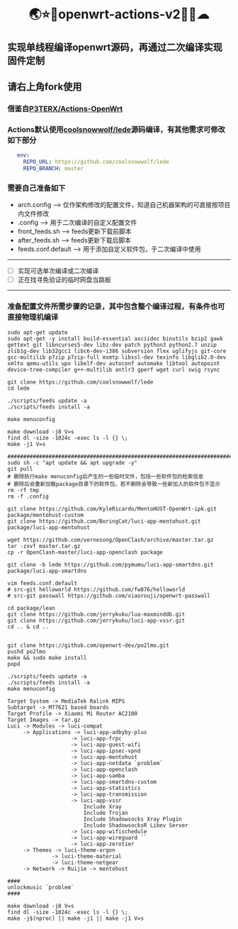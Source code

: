 # <center>🌏⭐🌙openwrt-actions-v2🌈🌠☁</center>
## 实现单线程编译openwrt源码，再通过二次编译实现固件定制
## 请右上角fork使用
### 借鉴自[P3TERX/Actions-OpenWrt](https://github.com/P3TERX/Actions-OpenWrt)
### Actions默认使用[coolsnowwolf/lede](https://github.com/coolsnowwolf/lede)源码编译，有其他需求可修改如下部分
```yml
   env:
     REPO_URL: https://github.com/coolsnowwolf/lede
     REPO_BRANCH: master
```
### 需要自己准备如下
- arch.config --> 仅作架构修改的配置文件，知道自己机器架构的可直接按项目内文件修改
- .config --> 用于二次编译的自定义配置文件
- front_feeds.sh --> feeds更新下载前脚本
- after_feeds.sh --> feeds更新下载后脚本
- feeds.conf.default --> 用于添加自定义软件包，于二次编译中使用
---
- [ ] 实现可选单次编译或二次编译
- [ ] 正在找寻免验证的临时网盘当跳板
---
### 准备配置文件所需步骤的记录，其中包含整个编译过程，有条件也可直接物理机编译
```shell
sudo apt-get update
sudo apt-get -y install build-essential asciidoc binutils bzip2 gawk gettext git libncurses5-dev libz-dev patch python3 python2.7 unzip zlib1g-dev lib32gcc1 libc6-dev-i386 subversion flex uglifyjs git-core gcc-multilib p7zip p7zip-full msmtp libssl-dev texinfo libglib2.0-dev xmlto qemu-utils upx libelf-dev autoconf automake libtool autopoint device-tree-compiler g++-multilib antlr3 gperf wget curl swig rsync

git clone https://github.com/coolsnowwolf/lede
cd lede

./scripts/feeds update -a
./scripts/feeds install -a

make menuconfig

make download -j8 V=s
find dl -size -1024c -exec ls -l {} \;
make -j1 V=s

###############################################################################################
sudo sh -c "apt update && apt upgrade -y"
git pull
# 删除执行make menuconfig后产生的一些临时文件，包括一些软件包的检索信息
# 删除后会重新加载package目录下的软件包，若不删除会导致一些新加入的软件包不显示
rm -rf tmp
rm -f .config

git clone https://github.com/KyleRicardo/MentoHUST-OpenWrt-ipk.git package/mentohust-custom
git clone https://github.com/BoringCat/luci-app-mentohust.git package/luci-app-mentohust

wget https://github.com/vernesong/OpenClash/archive/master.tar.gz
tar -zxvf master.tar.gz
cp -r OpenClash-master/luci-app-openclash package

git clone -b lede https://github.com/pymumu/luci-app-smartdns.git package/luci-app-smartdns

vim feeds.conf.default
# src-git helloworld https://github.com/fw876/helloworld
# src-git passwall https://github.com/xiaorouji/openwrt-passwall

cd package/lean
git clone https://github.com/jerrykuku/lua-maxminddb.git
git clone https://github.com/jerrykuku/luci-app-vssr.git
cd .. & cd ..


git clone https://github.com/openwrt-dev/po2lmo.git
pushd po2lmo
make && sudo make install
popd

./scripts/feeds update -a
./scripts/feeds install -a
make menuconfig

Target System -> MediaTek Ralink MIPS
Subtarget -> MT7621 based boards
Target Profile -> Xiaomi Mi Router AC2100
Target Images -> tar.gz
Luci -> Modules -> luci-compat
     -> Applications -> luci-app-adbyby-plus
     			    -> luci-app-frpc
     			    -> luci-app-guest-wifi
     			    -> luci-app-ipsec-vpnd
     			    -> luci-app-mentohust
     			    -> luci-app-netdata `problem`
     			    -> luci-app-openclash
     			    -> luci-app-samba
     			    -> luci-app-smartdns-custom
     			    -> luci-app-statistics
     			    -> luci-app-transmission
     			    -> luci-app-vssr
     			        Include Xray
     			        Include Trojan
     			        Include Shadowsocks Xray Plugin
     			        Include ShadowsocksR Libev Server
     			    -> luci-app-wifischedule
     			    -> luci-app-wireguard ``
     			    -> luci-app-zerotier
     -> Themes -> luci-theme-argon
     		  -> luci-theme-material
     		  -> luci-theme-netgear
     -> Network -> Ruijie -> mentohust

####
unlockmusic `problem`
####

make download -j8 V=s
find dl -size -1024c -exec ls -l {} \;
make -j$(nproc) || make -j1 || make -j1 V=s
```
